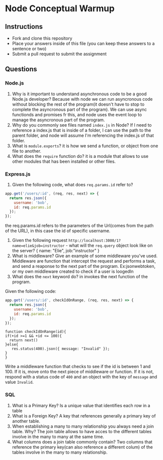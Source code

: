 # Node Conceptual Warmup

## Instructions

- Fork and clone this repository
- Place your answers inside of this file (you can keep these answers to a sentence or two)
- Submit a pull request to submit the assignment

## Questions

### Node.js

1.  Why is it important to understand asynchronous code to be a good Node.js developer?
    Because with node we can run asyncronous code without blocking the rest of the program(it doesn't have to stop to complete the asyncronous part of the program). We can use async functionds and promises fr this, and node uses the event loop to manage the asyncronous part of the program.
1.  Why do you commonly see files named `index.js` in Node? If I need to reference a index.js that is inside of a folder, I can use the path to the parent folder, and node will assume I'm referencing the index.js of that folder.
1.  What is `module.exports`? it is how we send a function, or object from one file to another.
1.  What does the `require` function do? it is a module that allows to use other modules that has been installed or other files.

### Express.js

1.  Given the following code, what does `req.params.id` refer to?

```js
app.get('/users/:id', (req, res, next) => {
  return res.json({
    username: 'bob',
    id: req.params.id
  });
});
```

the req.params.id refers to the parameters of the Url(comes from the path of the URL), in this case the id of specific username.

1.  Given the following request `http://localhost:3000/1?name=elie&job=instructor` - what will the `req.query` object look like on the server?
    {
    name: "Elie",
    job:"instructor"
    }
1.  What is middleware? Give an example of some middleware you've used.
    Middleware are function that intercept the request and performs a task, and send a reaponse to the next part of the program.
    Ex:jsonwebtoken, or my own middleware created to check if a user is loogedIn
1.  What does the `next` keyword do? in invokes the next function of the program.

Given the following code:

```js
app.get('/users/:id', checkIdOnRange, (req, res, next) => {
  return res.json({
    username: 'bob',
    id: req.params.id
  });
});
```

```
function checkIdOnRange(id){
if(+id >=1 && +id <= 100){
  return next()
}else{
   res.status(400).json({ message: "Invalid" });
}
}
```

Write a middleware function that checks to see if the id is between 1 and 100. If it is, move onto the next piece of middleware or function. If it is not, respond with a status code of `400` and an object with the key of `message` and value `Invalid`.

### SQL

1.  What is a Primary Key?
    Is a unique value that identifies each row in a table
2.  What is a Foreign Key?
    A key that references generally a primary key of another table.
3.  When establishing a many to many relationship you always need a join table. Why?
    The join table allows to have acces to the different tables involve in the many to many at the same time.
4.  What columns does a join table commonly contain?
    Two columns that reference the primary key(can also reference a different colum) of the tables involve in the many to many relationship.
